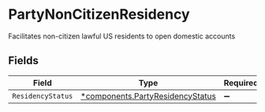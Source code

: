 # PartyNonCitizenResidency

Facilitates non-citizen lawful US residents to open domestic accounts


## Fields

| Field                                                                               | Type                                                                                | Required                                                                            | Description                                                                         | Example                                                                             |
| ----------------------------------------------------------------------------------- | ----------------------------------------------------------------------------------- | ----------------------------------------------------------------------------------- | ----------------------------------------------------------------------------------- | ----------------------------------------------------------------------------------- |
| `ResidencyStatus`                                                                   | [*components.PartyResidencyStatus](../../models/components/partyresidencystatus.md) | :heavy_minus_sign:                                                                  | N/A                                                                                 | US_PERMANENT_RESIDENT                                                               |